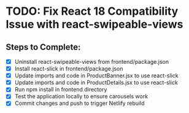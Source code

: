 # TODO: Fix React 18 Compatibility Issue with react-swipeable-views

## Steps to Complete:
- [x] Uninstall react-swipeable-views from frontend/package.json
- [x] Install react-slick in frontend/package.json
- [x] Update imports and code in ProductBanner.jsx to use react-slick
- [x] Update imports and code in ProductDetails.jsx to use react-slick
- [x] Run npm install in frontend directory
- [x] Test the application locally to ensure carousels work
- [x] Commit changes and push to trigger Netlify rebuild
